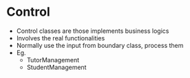 # Control
- Control classes are those implements business logics
- Involves the real functionalities
- Normally use the input from boundary class, process them
- Eg.
  - TutorManagement
  - StudentManagement